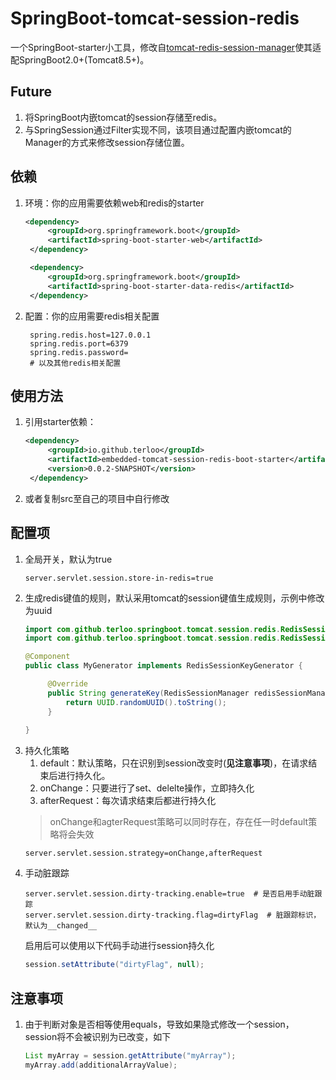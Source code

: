 # SpringBoot-tomcat-session-redis

一个SpringBoot-starter小工具，修改自[tomcat-redis-session-manager](https://github.com/jcoleman/tomcat-redis-session-manager)使其适配SpringBoot2.0+(Tomcat8.5+)。

## Future
1. 将SpringBoot内嵌tomcat的session存储至redis。
2. 与SpringSession通过Filter实现不同，该项目通过配置内嵌tomcat的Manager的方式来修改session存储位置。

## 依赖
1. 环境：你的应用需要依赖web和redis的starter
   ```xml
   <dependency>
        <groupId>org.springframework.boot</groupId>
        <artifactId>spring-boot-starter-web</artifactId>
    </dependency>

    <dependency>
        <groupId>org.springframework.boot</groupId>
        <artifactId>spring-boot-starter-data-redis</artifactId>
    </dependency>
   ```
2. 配置：你的应用需要redis相关配置
   ```properties
    spring.redis.host=127.0.0.1
    spring.redis.port=6379
    spring.redis.password=
    # 以及其他redis相关配置
   ```

## 使用方法
1. 引用starter依赖：
   ```xml
   <dependency>
        <groupId>io.github.terloo</groupId>
        <artifactId>embedded-tomcat-session-redis-boot-starter</artifactId>
        <version>0.0.2-SNAPSHOT</version>
    </dependency>
   ```
2. 或者复制src至自己的项目中自行修改

## 配置项
1. 全局开关，默认为true
   ```properties
   server.servlet.session.store-in-redis=true
   ```
2. 生成redis键值的规则，默认采用tomcat的session键值生成规则，示例中修改为uuid
   ```java
   import com.github.terloo.springboot.tomcat.session.redis.RedisSessionKeyGenerator;
   import com.github.terloo.springboot.tomcat.session.redis.RedisSessionManager;
   
   @Component
   public class MyGenerator implements RedisSessionKeyGenerator {

        @Override
        public String generateKey(RedisSessionManager redisSessionManager, String requestedSessionId) {
            return UUID.randomUUID().toString();
        }
        
   }
   ```
3. 持久化策略
   1. default：默认策略，只在识别到session改变时(**见注意事项**)，在请求结束后进行持久化。
   2. onChange：只要进行了set、delelte操作，立即持久化
   3. afterRequest：每次请求结束后都进行持久化
   > onChange和agterRequest策略可以同时存在，存在任一时default策略将会失效
   ```properties
   server.servlet.session.strategy=onChange,afterRequest
   ```
4. 手动脏跟踪
   ```properties
   server.servlet.session.dirty-tracking.enable=true  # 是否启用手动脏跟踪
   server.servlet.session.dirty-tracking.flag=dirtyFlag  # 脏跟踪标识，默认为__changed__
   ```
   启用后可以使用以下代码手动进行session持久化
   ```java
   session.setAttribute("dirtyFlag", null);
   ```

## 注意事项
1. 由于判断对象是否相等使用equals，导致如果隐式修改一个session，session将不会被识别为已改变，如下
   ```java
   List myArray = session.getAttribute("myArray");
   myArray.add(additionalArrayValue);
   ```